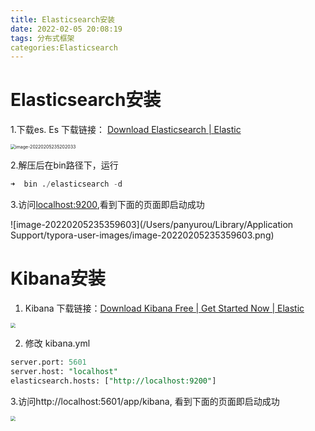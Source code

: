 ```yaml
---
title: Elasticsearch安装
date: 2022-02-05 20:08:19
tags: 分布式框架
categories:Elasticsearch
---
```


# Elasticsearch安装

1.下载es.  Es 下载链接： [Download Elasticsearch | Elastic](https://www.elastic.co/cn/downloads/elasticsearch)

<img src="/Users/panyurou/Library/Application Support/typora-user-images/image-20220205235202033.png" alt="image-20220205235202033" style="zoom:50%;" />

2.解压后在bin路径下，运行

```sql
➜  bin ./elasticsearch -d
```

3.访问[localhost:9200](http://localhost:9200/),看到下面的页面即启动成功

![image-20220205235359603](/Users/panyurou/Library/Application Support/typora-user-images/image-20220205235359603.png)

# Kibana安装

1. Kibana 下载链接：[Download Kibana Free | Get Started Now | Elastic](https://www.elastic.co/cn/downloads/kibana)

<img src="https://tva1.sinaimg.cn/large/008i3skNly1gz32m89db4j30u00yigof.jpg" style="zoom:50%;" />

2. 修改 kibana.yml 

```sql
server.port: 5601
server.host: "localhost"
elasticsearch.hosts: ["http://localhost:9200"]
```

3.访问http://localhost:5601/app/kibana, 看到下面的页面即启动成功

<img src="https://tva1.sinaimg.cn/large/008i3skNly1gz32vfqn6kj31be0u00vp.jpg" style="zoom:50%;" />
